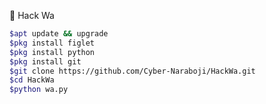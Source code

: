   
  
🦑
Hack Wa
```bash
$apt update && upgrade
$pkg install figlet
$pkg install python
$pkg install git
$git clone https://github.com/Cyber-Naraboji/HackWa.git
$cd HackWa
$python wa.py
```

